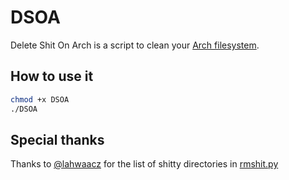 # DSOA
Delete Shit On Arch is a script to clean your [Arch filesystem](https://wiki.archlinux.org/index.php/System_maintenance#Clean_the_filesystem).
## How to use it
```bash
chmod +x DSOA
./DSOA
```

## Special thanks
Thanks to [@lahwaacz](https://github.com/lahwaacz) for the list of shitty directories in [rmshit.py](https://github.com/lahwaacz/Scripts/blob/master/rmshit.py)
